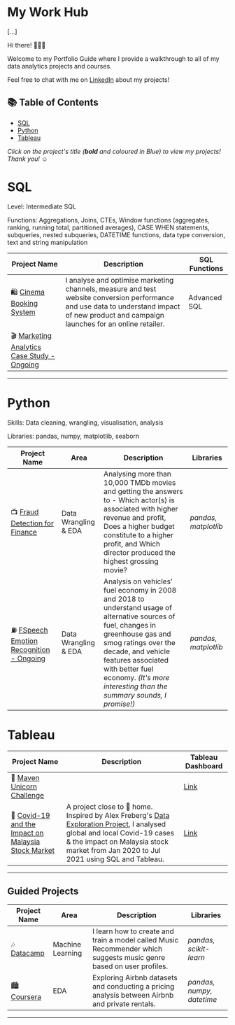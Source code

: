 # My Work Hub
[...]


Hi there! 🙋🏻‍♀️

Welcome to my Portfolio Guide where I provide a walkthrough to all of my data analytics projects and courses.

Feel free to chat with me on [LinkedIn](...) about my projects!

## 📚 Table of Contents
- [SQL](#sql)
- [Python](#python)
- [Tableau](#tableau)

_Click on the project's title (**bold** and coloured in Blue) to view my projects! Thank you! ☺️_

# SQL

Level: Intermediate SQL

Functions: Aggregations, Joins, CTEs, Window functions (aggregates, ranking, running total, partitioned averages), CASE WHEN statements, subqueries, nested subqueries, DATETIME functions, data type conversion, text and string manipulation

| Project Name | Description | SQL Functions |
|---|---|---|
| 🛍 [Cinema Booking System](https://github.com/katiehuangx/Udemy-Advanced-MySQL) | I analyse and optimise marketing channels, measure and test website conversion performance and use data to understand impact of new product and campaign launches for an online retailer. | Advanced SQL |  
| 🎬 [Marketing Analytics Case Study - Ongoing](https://github.com/katiehuangx/Serious-SQL-Apprenticeship/blob/main/Marketing%20Analytics%20Case%20Study.md)  |  |  | 

***

# Python

Skills: Data cleaning, wrangling, visualisation, analysis

Libraries: pandas, numpy, matplotlib, seaborn

| Project Name | Area | Description | Libraries |    
|---|---|---|---|
| 📺 [Fraud Detection for Finance](https://github.com/katiehuangx/Udacity-Data-Analyst-Nanodegree/blob/main/Project%202%20-%20TMDB%20Movie%20Analysis.ipynb) |   Data Wrangling & EDA | Analysing more than 10,000 TMDb movies and getting the answers to - Which actor(s) is associated with higher revenue and profit, Does a higher budget constitute to a higher profit, and Which director produced the highest grossing movie? | _pandas, matplotlib_ |   
| ⛽️ [FSpeech Emotion Recognition - Ongoing](https://github.com/katiehuangx/Udacity-Data-Analyst-Nanodegree/blob/main/Case%20Study%202%20-%20Fuel%20Economy.ipynb) | Data Wrangling & EDA | Analysis on vehicles’ fuel economy in 2008 and 2018 to understand usage of alternative sources of fuel, changes in greenhouse gas and smog ratings over the decade, and vehicle features associated with better fuel economy. _(It's more interesting than the summary sounds, I promise!)_ |  _pandas, matplotlib_ |   

# Tableau

| Project Name | Description | Tableau Dashboard |
|---|---|---|
| 🦄 [Maven Unicorn Challenge](https://github.com/katiehuangx/Maven-Unicorn-Challenge) |  | [Link](https://public.tableau.com/app/profile/katie.huang/viz/UnicornCompanies_16502745371460/Unicorns?publish=yes) |
| 🦠 [Covid-19 and the Impact on Malaysia Stock Market](https://github.com/katiehuangx/Covid-19-and-Impact-on-Malaysia-stock-market) | A project close to 🏡 home. Inspired by Alex Freberg's [Data Exploration Project](https://www.youtube.com/watch?v=qfyynHBFOsM&list=PLUaB-1hjhk8H48Pj32z4GZgGWyylqv85f&index=1), I analysed global and local Covid-19 cases & the impact on Malaysia stock market from Jan 2020 to Jul 2021 using SQL and Tableau. | [Link](https://public.tableau.com/app/profile/katie.huang/viz/Covid-19anditsimpactonKLSEIndexPriceinMalaysia/Dashboard1) |

***

## Guided Projects

| Project Name | Area | Description | Libraries |    
|---|---|---|---|
| 🎶 [Datacamp](https://github.com/katiehuangx/Online-Music-Streaming) | Machine Learning | I learn how to create and train a model called Music Recommender which suggests music genre based on user profiles. | _pandas, scikit-learn_ |
| 🏙 [Coursera](https://github.com/katiehuangx/DataCamp-Projects/blob/main/Exploring%20the%20NYC%20Airbnb%20Market/Exploring%20the%20NYC%20Airbnb%20Market.ipynb) | EDA | Exploring Airbnb datasets and conducting a pricing analysis between Airbnb and private rentals. | _pandas, numpy, datetime_ |

***



